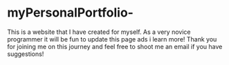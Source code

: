 # myPersonalPortfolio-
This is a website that I have created for myself. As a very novice programmer it will be fun to update this page ads i learn more! Thank you for joining me on this journey and feel free to shoot me an email if you have suggestions!
